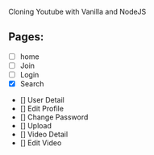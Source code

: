 Cloning Youtube with Vanilla and NodeJS

## Pages:

- [ ] home
- [ ] Join
- [ ] Login
- [x] Search
- [] User Detail
- [] Edit Profile
- [] Change Password
- [] Upload
- [] Video Detail
- [] Edit Video


